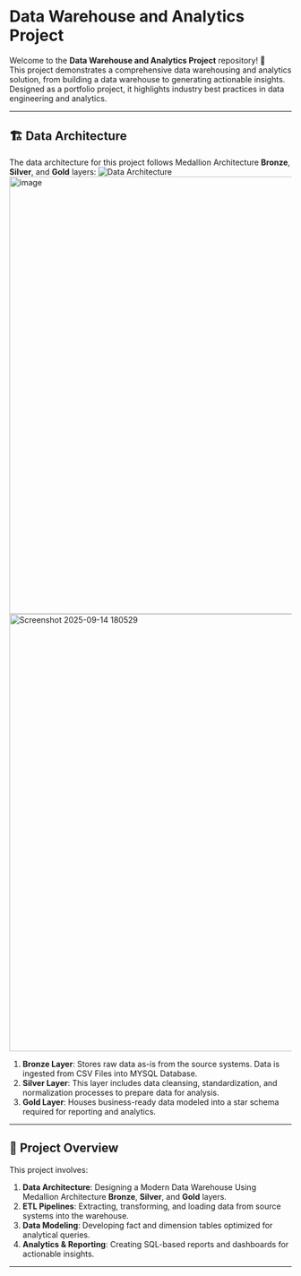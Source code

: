 # Data Warehouse and Analytics Project

Welcome to the **Data Warehouse and Analytics Project** repository! 🚀  
This project demonstrates a comprehensive data warehousing and analytics solution, from building a data warehouse to generating actionable insights. Designed as a portfolio project, it highlights industry best practices in data engineering and analytics.

---
## 🏗️ Data Architecture

The data architecture for this project follows Medallion Architecture **Bronze**, **Silver**, and **Gold** layers:
![Data Architecture](https://drive.google.com/file/d/1ehpN0TMTZBWtYG4J-3VJpQs5pdlIgZ_W/view?usp=sharing)
<img width="1217" height="781" alt="image" src="https://github.com/user-attachments/assets/7412cfef-4108-4550-9f42-53ac2d822340" />
<img width="1217" height="781" alt="Screenshot 2025-09-14 180529" src="https://github.com/user-attachments/assets/c3d7a709-e4b9-424a-bcae-91d385260f7b" />



1. **Bronze Layer**: Stores raw data as-is from the source systems. Data is ingested from CSV Files into MYSQL Database.
2. **Silver Layer**: This layer includes data cleansing, standardization, and normalization processes to prepare data for analysis.
3. **Gold Layer**: Houses business-ready data modeled into a star schema required for reporting and analytics.

---
## 📖 Project Overview
This project involves:

1. **Data Architecture**: Designing a Modern Data Warehouse Using Medallion Architecture **Bronze**, **Silver**, and **Gold** layers.
2. **ETL Pipelines**: Extracting, transforming, and loading data from source systems into the warehouse.
3. **Data Modeling**: Developing fact and dimension tables optimized for analytical queries.
4. **Analytics & Reporting**: Creating SQL-based reports and dashboards for actionable insights.



---
